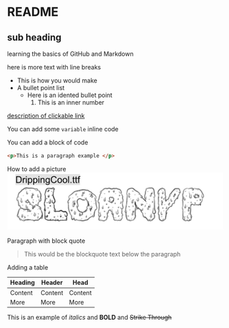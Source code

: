 # README
## sub heading 
learning the basics of GitHub and Markdown

here is more text with line breaks

- This is how you would make 
- A bullet point list
    - Here is an idented bullet point
        1. This is an inner number 

[description of clickable link](http://www.github.com)


You can add some `variable` inline code

You can add a block of code 
```html
<p>This is a paragraph example </p>
```


How to add a picture
![alt text](table7.jpg)

Paragraph with block quote
> This would be the blockquote text below the paragraph

Adding a table

| Heading | Header | Head |
| --- | --- | --- |
| Content | Content | Content |
| More | More | More |

This is an example of *italics* and **BOLD** and ~~Strike Through~~